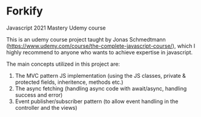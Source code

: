 # Forkify
Javascript 2021 Mastery Udemy course

This is an udemy course project taught by Jonas Schmedtmann (https://www.udemy.com/course/the-complete-javascript-course/), which I highly recommend to anyone who wants to achieve expertise in javascript.

The main concepts utilized in this project are:

1. The MVC pattern JS implementation (using the JS classes, private & protected fields, inheritence, methods etc.)
2. The async fetching (handling async code with await/async, handling success and error) 
3. Event publisher/subscriber pattern (to allow event handling in the controller and the views)


